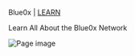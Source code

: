 Blue0x | [LEARN](https://learn.blue0x.com)

Learn All About the Blue0x Network

![Page image](https://i.imgur.com/Fk7lhAS.png)
